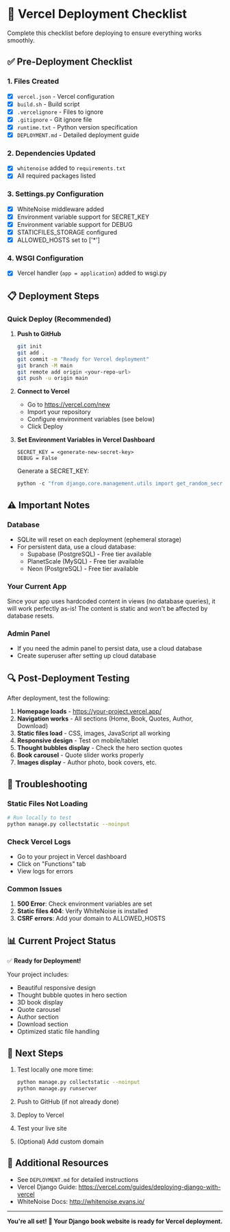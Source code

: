 # 🚀 Vercel Deployment Checklist

Complete this checklist before deploying to ensure everything works smoothly.

## ✅ Pre-Deployment Checklist

### 1. Files Created
- [x] `vercel.json` - Vercel configuration
- [x] `build.sh` - Build script
- [x] `.vercelignore` - Files to ignore
- [x] `.gitignore` - Git ignore file
- [x] `runtime.txt` - Python version specification
- [x] `DEPLOYMENT.md` - Detailed deployment guide

### 2. Dependencies Updated
- [x] `whitenoise` added to `requirements.txt`
- [x] All required packages listed

### 3. Settings.py Configuration
- [x] WhiteNoise middleware added
- [x] Environment variable support for SECRET_KEY
- [x] Environment variable support for DEBUG
- [x] STATICFILES_STORAGE configured
- [x] ALLOWED_HOSTS set to ['*']

### 4. WSGI Configuration
- [x] Vercel handler (`app = application`) added to wsgi.py

## 📋 Deployment Steps

### Quick Deploy (Recommended)

1. **Push to GitHub**
   ```bash
   git init
   git add .
   git commit -m "Ready for Vercel deployment"
   git branch -M main
   git remote add origin <your-repo-url>
   git push -u origin main
   ```

2. **Connect to Vercel**
   - Go to https://vercel.com/new
   - Import your repository
   - Configure environment variables (see below)
   - Click Deploy

3. **Set Environment Variables in Vercel Dashboard**
   ```
   SECRET_KEY = <generate-new-secret-key>
   DEBUG = False
   ```

   Generate a SECRET_KEY:
   ```python
   python -c "from django.core.management.utils import get_random_secret_key; print(get_random_secret_key())"
   ```

## ⚠️ Important Notes

### Database
- SQLite will reset on each deployment (ephemeral storage)
- For persistent data, use a cloud database:
  - Supabase (PostgreSQL) - Free tier available
  - PlanetScale (MySQL) - Free tier available
  - Neon (PostgreSQL) - Free tier available

### Your Current App
Since your app uses hardcoded content in views (no database queries), it will work perfectly as-is! The content is static and won't be affected by database resets.

### Admin Panel
- If you need the admin panel to persist data, use a cloud database
- Create superuser after setting up cloud database

## 🔍 Post-Deployment Testing

After deployment, test the following:

1. **Homepage loads** - https://your-project.vercel.app/
2. **Navigation works** - All sections (Home, Book, Quotes, Author, Download)
3. **Static files load** - CSS, images, JavaScript all working
4. **Responsive design** - Test on mobile/tablet
5. **Thought bubbles display** - Check the hero section quotes
6. **Book carousel** - Quote slider works properly
7. **Images display** - Author photo, book covers, etc.

## 🐛 Troubleshooting

### Static Files Not Loading
```bash
# Run locally to test
python manage.py collectstatic --noinput
```

### Check Vercel Logs
- Go to your project in Vercel dashboard
- Click on "Functions" tab
- View logs for errors

### Common Issues
1. **500 Error**: Check environment variables are set
2. **Static files 404**: Verify WhiteNoise is installed
3. **CSRF errors**: Add your domain to ALLOWED_HOSTS

## 📊 Current Project Status

✅ **Ready for Deployment!**

Your project includes:
- Beautiful responsive design
- Thought bubble quotes in hero section
- 3D book display
- Quote carousel
- Author section
- Download section
- Optimized static file handling

## 🎯 Next Steps

1. Test locally one more time:
   ```bash
   python manage.py collectstatic --noinput
   python manage.py runserver
   ```

2. Push to GitHub (if not already done)

3. Deploy to Vercel

4. Test your live site

5. (Optional) Add custom domain

## 📝 Additional Resources

- See `DEPLOYMENT.md` for detailed instructions
- Vercel Django Guide: https://vercel.com/guides/deploying-django-with-vercel
- WhiteNoise Docs: http://whitenoise.evans.io/

---

**You're all set! 🎉 Your Django book website is ready for Vercel deployment.**

















